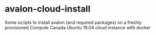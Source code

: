 # avalon-cloud-install
Some scripts to install avalon (and required packages) on a freshly provisioned Compute Canada Ubuntu 16.04 cloud instance with docker
